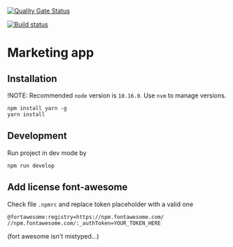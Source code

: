 [![Quality Gate Status](https://sonarcloud.io/api/project_badges/measure?project=PlatformOfTrust_Git_Marketing_App&metric=alert_status)](https://sonarcloud.io/dashboard?id=PlatformOfTrust_Git_Marketing_App)

[![Build status](https://dev.azure.com/DLIOy/Platform%20of%20Trust/_apis/build/status/Builds/Build%20Marketing%20App%20(Github)?branchName=master)](https://dev.azure.com/DLIOy/Platform%20of%20Trust/_build/latest?definitionId=65)

# Marketing app 

## Installation

!NOTE: Recommended `node` version is `10.16.0`. Use `nvm` to manage versions. 

```
npm install yarn -g
yarn install
```

## Development

Run project in dev mode by

```
npm run develop
```

## Add license font-awesome

Check file `.npmrc` and replace token placeholder with a valid one

`@fortawesome:registry=https://npm.fontawesome.com/
//npm.fontawesome.com/:_authToken=YOUR_TOKEN_HERE`

(fort awesome isn't mistyped...)
